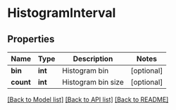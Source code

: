 # HistogramInterval

## Properties
Name | Type | Description | Notes
------------ | ------------- | ------------- | -------------
**bin** | **int** | Histogram bin | [optional] 
**count** | **int** | Histogram bin size | [optional] 

[[Back to Model list]](../README.md#documentation-for-models) [[Back to API list]](../README.md#documentation-for-api-endpoints) [[Back to README]](../README.md)


